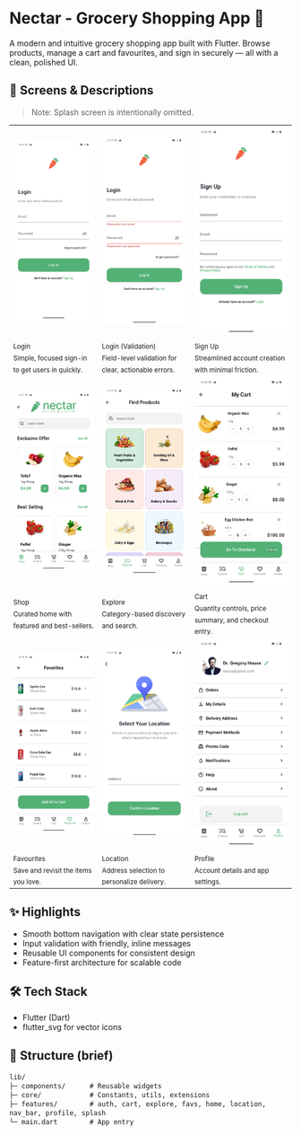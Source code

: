 # Nectar - Grocery Shopping App 🛒

A modern and intuitive grocery shopping app built with Flutter. Browse products, manage a cart and favourites, and sign in securely — all with a clean, polished UI.

## 📱 Screens & Descriptions

> Note: Splash screen is intentionally omitted.

| | | |
|---|---|---|
| <img src="screenshots/login.png" width="240" alt="Login"/> | <img src="screenshots/login_with_validator.png" width="240" alt="Login with validation"/> | <img src="screenshots/signup.png" width="240" alt="Sign up"/> |
| <sub>Login</sub><br/><sub>Simple, focused sign-in to get users in quickly.</sub> | <sub>Login (Validation)</sub><br/><sub>Field-level validation for clear, actionable errors.</sub> | <sub>Sign Up</sub><br/><sub>Streamlined account creation with minimal friction.</sub> |
| <img src="screenshots/shop.png" width="240" alt="Shop"/> | <img src="screenshots/explore.png" width="240" alt="Explore"/> | <img src="screenshots/cart.png" width="240" alt="Cart"/> |
| <sub>Shop</sub><br/><sub>Curated home with featured and best-sellers.</sub> | <sub>Explore</sub><br/><sub>Category-based discovery and search.</sub> | <sub>Cart</sub><br/><sub>Quantity controls, price summary, and checkout entry.</sub> |
| <img src="screenshots/favourite.png" width="240" alt="Favourites"/> | <img src="screenshots/location.png" width="240" alt="Location"/> | <img src="screenshots/profile.png" width="240" alt="Profile"/> |
| <sub>Favourites</sub><br/><sub>Save and revisit the items you love.</sub> | <sub>Location</sub><br/><sub>Address selection to personalize delivery.</sub> | <sub>Profile</sub><br/><sub>Account details and app settings.</sub> |

## ✨ Highlights

- Smooth bottom navigation with clear state persistence
- Input validation with friendly, inline messages
- Reusable UI components for consistent design
- Feature-first architecture for scalable code

## 🛠️ Tech Stack

- Flutter (Dart)
- flutter_svg for vector icons

## 📂 Structure (brief)

```
lib/
├─ components/      # Reusable widgets
├─ core/            # Constants, utils, extensions
├─ features/        # auth, cart, explore, favs, home, location, nav_bar, profile, splash
└─ main.dart        # App entry
